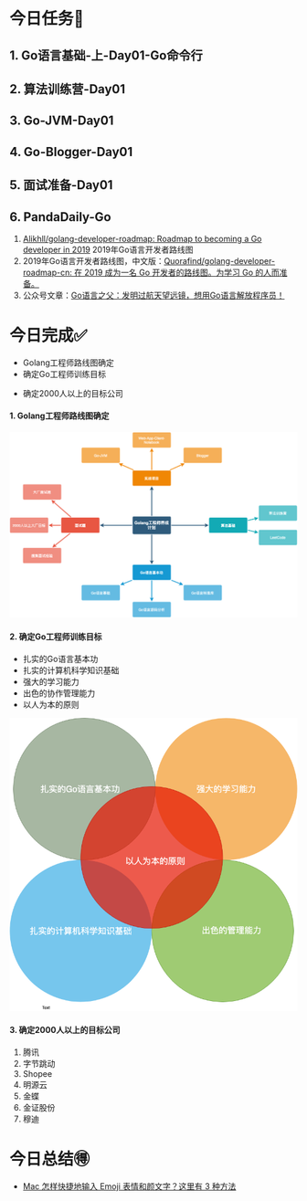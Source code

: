 # 今日任务📒



## 1. Go语言基础-上-Day01-Go命令行

## 2. 算法训练营-Day01

## 3. Go-JVM-Day01

## 4. Go-Blogger-Day01

## 5. 面试准备-Day01

## 6. PandaDaily-Go

1. [Alikhll/golang-developer-roadmap: Roadmap to becoming a Go developer in 2019](https://github.com/Alikhll/golang-developer-roadmap) 2019年Go语言开发者路线图
2. 2019年Go语言开发者路线图，中文版：[Quorafind/golang-developer-roadmap-cn: 在 2019 成为一名 Go 开发者的路线图。为学习 Go 的人而准备。](https://github.com/Quorafind/golang-developer-roadmap-cn)
3. 公众号文章：[Go语言之父：发明过航天望远镜，想用Go语言解放程序员！](https://mp.weixin.qq.com/s/FXUQScO67KFQTZJk8moCKg)



# 今日完成✅

- Golang工程师路线图确定
- 确定Go工程师训练目标

* 确定2000人以上的目标公司



#### 1. Golang工程师路线图确定

![](2020-04-22-笔记/Golang工程师养成计划.png)

#### 2. 确定Go工程师训练目标

- 扎实的Go语言基本功 
- 扎实的计算机科学知识基础 
- 强大的学习能力 
- 出色的协作管理能力 
- 以人为本的原则                       

![Golang工程师训练目标](2020-04-22-笔记/Golang工程师训练目标.png)

#### 3. 确定2000人以上的目标公司

1. 腾讯
2. 字节跳动
3. Shopee
4. 明源云
5. 金蝶
6. 金证股份
7. 穆迪



# 今日总结🉐

- [Mac 怎样快捷地输入 Emoji 表情和颜文字？这里有 3 种方法](https://baijiahao.baidu.com/s?id=1617085926806823969&wfr=spider&for=pc)